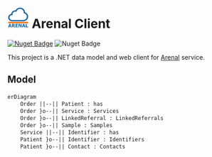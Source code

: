 # <img src="ArenalApiModel/Assets/logo-128-nuget.png" height="48"> Arenal Client

[![Nuget Badge](https://img.shields.io/nuget/v/Skyware.Arenal.Model)](https://www.nuget.org/packages/Skyware.Arenal.Model)
![Nuget Badge](https://img.shields.io/github/actions/workflow/status/SKYWARE-Group/ArenalClient/dotnet.yml)

This project is a .NET data model and web client for [Arenal](https://awp.skyware-group.com/) service.

## Model

```mermaid
erDiagram
    Order ||--|| Patient : has
    Order }o--|| Service : Services
    Order }o--|| LinkedReferral : LinkedReferrals
    Order }o--|| Sample : Samples
    Service ||--|| Identifier : has
    Patient }o--|| Identifier : Identifiers
    Patient }o--|| Contact : Contacts
```
